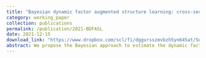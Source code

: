 ```yaml
---
title: "Bayesian dynamic factor augmented structure learning: cross-sectional dependence for residuals"
category: working_paper
collection: publications
permalink: /publication/2021-BDFASL
date: 2021-12-15
download_link: "https://www.dropbox.com/scl/fi/dggursszmvbzh5yn645at/Song-2021-Bayesian-dynamic-factor-augmented-structure-learning.pdf?rlkey=4g0z2p9zsnihaqfbz0bfyefi7&dl=0"
abstract: We propose the Bayesian approach to estimate the dynamic factor-augmented VAR model. As a result, we can obtain the contemporaneous connectedness as a graphical model of the cross-sectional dependence. In this paper, we estimate unobserved factors as a principal component given the known number of factors. Then, we draw factors through the Gibbs sampler using the forward-filtering backward-sampling algorithm. For the transition matrix, we use a rescaled version of the spike and slab priors for our coefficients of lagged variables, which solves the matrices’ collinearity (or possible rank deficiency) when the number of variables is high-dimensional. We check the properties of the estimators derived from the rescaled spike and slab prior by converting the original Bayesian problem into the Frequentists’ ridge estimation problem. We show that the posterior mean asymptotically maximizes the posterior distribution by analyzing the sensitivity of the choice of priors of coefficients. Lastly, we use the fractional Bayes factor to implement the Bayesian graphical model selection based on the graphical VAR. MC simulation shows the performance of our estimation strategy, and we consider weak cross-sectional dependencies in U.S. house prices.
---
```


